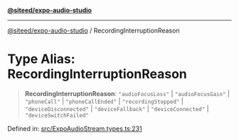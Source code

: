 [**@siteed/expo-audio-studio**](../README.md)

***

[@siteed/expo-audio-studio](../README.md) / RecordingInterruptionReason

# Type Alias: RecordingInterruptionReason

> **RecordingInterruptionReason**: `"audioFocusLoss"` \| `"audioFocusGain"` \| `"phoneCall"` \| `"phoneCallEnded"` \| `"recordingStopped"` \| `"deviceDisconnected"` \| `"deviceFallback"` \| `"deviceConnected"` \| `"deviceSwitchFailed"`

Defined in: [src/ExpoAudioStream.types.ts:231](https://github.com/deeeed/expo-audio-stream/blob/bbdd3decaa750fbf29d5ddaf443493cc894c7375/packages/expo-audio-studio/src/ExpoAudioStream.types.ts#L231)
